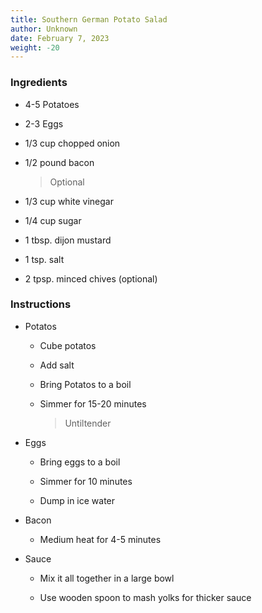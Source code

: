 ```yaml
---
title: Southern German Potato Salad
author: Unknown
date: February 7, 2023
weight: -20
---
```


### Ingredients

- 4-5 Potatoes

- 2-3 Eggs

- 1/3 cup chopped onion

- 1/2 pound bacon
    
    > Optional

- 1/3 cup white vinegar

- 1/4 cup sugar

- 1 tbsp. dijon mustard

- 1 tsp. salt

- 2 tpsp. minced chives (optional)

### Instructions

- Potatos

    - Cube potatos

    - Add salt

    - Bring Potatos to a boil

    - Simmer for 15-20 minutes
    
        > Untiltender

- Eggs

    - Bring eggs to a boil

    - Simmer for 10 minutes

    - Dump in ice water

- Bacon

    - Medium heat for 4-5 minutes

- Sauce

    - Mix it all together in a large bowl

    - Use wooden spoon to mash yolks for thicker sauce
